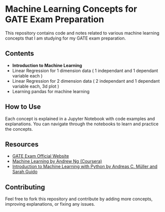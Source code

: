 # Machine Learning Concepts for GATE Exam Preparation

This repository contains code and notes related to various machine learning concepts that I am studying for my GATE exam preparation.

## Contents

- **Introduction to Machine Learning**
 - Linear Regression for 1 dimension data ( 1 independant and 1 dependant variable each )
 - Linear Regression for 2 dimension data ( 2 independant and 1 dependant variable each, 3d plot )
 - Learning pandas for machine learning
## How to Use

Each concept is explained in a Jupyter Notebook with code examples and explanations. You can navigate through the notebooks to learn and practice the concepts.

## Resources

- [GATE Exam Official Website](http://gate.iitb.ac.in/)
- [Machine Learning by Andrew Ng (Coursera)](https://www.coursera.org/learn/machine-learning)
- [Introduction to Machine Learning with Python by Andreas C. Müller and Sarah Guido](https://www.oreilly.com/library/view/introduction-to-machine/9781449369880/)

## Contributing

Feel free to fork this repository and contribute by adding more concepts, improving explanations, or fixing any issues.

